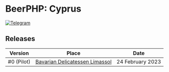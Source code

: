 # BeerPHP: Cyprus

[![Telegram](https://img.shields.io/badge/telegram-join%20chat-blue.svg?style=flat)](https://t.me/beerphp_cy)

## Releases

| Version                        | Place                                                                                    | Date            |
| ------------------------------ |------------------------------------------------------------------------------------------|-----------------|
| #0 (Pilot)                     | [Bavarian Delicatessen Limassol](https://www.facebook.com/Bavariandelicatessenlimassol/) | 24 February 2023 |
